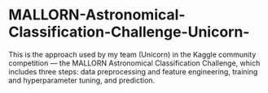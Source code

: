 # MALLORN-Astronomical-Classification-Challenge-Unicorn-
This is the approach used by my team (Unicorn) in the Kaggle community competition — the MALLORN Astronomical Classification Challenge, which includes three steps: data preprocessing and feature engineering, training and hyperparameter tuning, and prediction.
